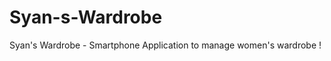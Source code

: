 Syan-s-Wardrobe
===============

Syan's Wardrobe - Smartphone Application to manage women's wardrobe !
